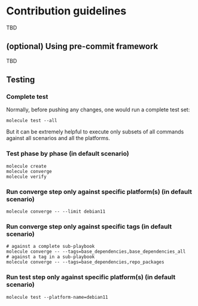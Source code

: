 # Contribution guidelines

TBD

## (optional) Using pre-commit framework

TBD

## Testing

### Complete test

Normally, before pushing any changes, one would run a complete test set:

```console
molecule test --all
```

But it can be extremely helpful to execute only subsets of all commands against all scenarios and all the platforms.

### Test phase by phase (in default scenario)

```console
molecule create
molecule converge
molecule verify
```

### Run converge step only against specific platform(s) (in default scenario)

```
molecule converge -- --limit debian11
```

### Run converge step only against specific tags (in default scenario)

```
# against a complete sub-playbook
molecule converge -- --tags=base_dependencies,base_dependencies_all
# against a tag in a sub-playbook
molecule converge -- --tags=base_dependencies,repo_packages
```

### Run test step only against specific platform(s) (in default scenario)

```
molecule test --platform-name=debian11
```
